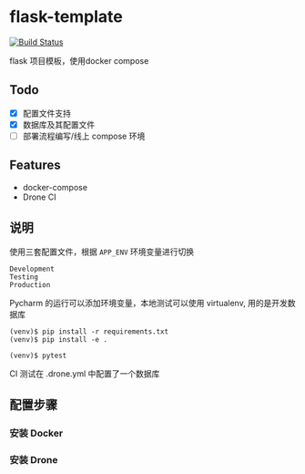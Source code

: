 # flask-template
[![Build Status](http://101.132.32.187:8000/api/badges/czy1996/flask-template/status.svg)](http://101.132.32.187:8000/czy1996/flask-template)

flask 项目模板，使用docker compose

## Todo

- [x] 配置文件支持
- [x] 数据库及其配置文件
- [ ] 部署流程编写/线上 compose 环境

## Features

- docker-compose
- Drone CI

## 说明

使用三套配置文件，根据 `APP_ENV` 环境变量进行切换

```shell
Development
Testing
Production
```

Pycharm 的运行可以添加环境变量，本地测试可以使用 virtualenv, 用的是开发数据库

```shell
(venv)$ pip install -r requirements.txt
(venv)$ pip install -e .

(venv)$ pytest
```

CI 测试在 .drone.yml 中配置了一个数据库

## 配置步骤

### 安装 Docker

### 安装 Drone



